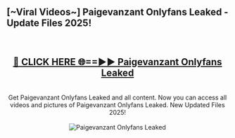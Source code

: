 <h2>[~Viral Videos~] Paigevanzant Onlyfans Leaked - Update Files 2025!</h2>
<br>
<div align="center">
<h2><a href="https://betterlinks.top/A2PfLJ" rel="nofollow">🔴 CLICK HERE 🌐==►► Paigevanzant Onlyfans Leaked</a></h2>
<br>
Get Paigevanzant Onlyfans Leaked and all content. Now you can access all videos and pictures of Paigevanzant Onlyfans Leaked. New Updated Files 2025!
<br>
<br>
<a href="https://betterlinks.top/A2PfLJ" rel="nofollow" data-target="animated-image.originalLink"><img src="https://i.ibb.co.com/WyWwxjT/player-gif2.gif" alt="Paigevanzant Onlyfans Leaked" style="max-width: 100%; display: inline-block;" data-target="animated-image.originalImage"></a>
</div>
<br>
